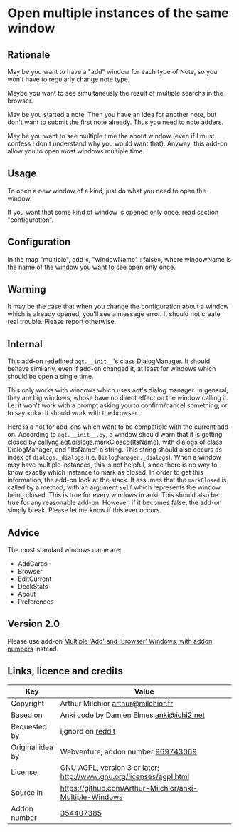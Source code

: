 # Open multiple instances of the same window
## Rationale
May be you want to have a "add" window for each type of Note, so you
won't have to regularly change note type.

Maybe you want to see simultaneusly the result of multiple searchs in
the browser.

May be you started a note. Then you have an idea for another note, but
don't want to submit the first note already. Thus you need to note
adders.

May be you want to see multiple time the about window (even if I must
confess I don't understand why you would want that). Anyway, this
add-on allow you to open most windows multiple time.
## Usage
To open a new window of a kind, just do what you need to open the
window.

If you want that some kind of window is opened only once, read section
"configuration".


## Configuration
In the map "multiple", add «, "windowName" : false», where windowName
is the name of the window you want to see open only once.

## Warning
It may be the case that when you change the configuration about a
window which is already opened, you'll see a message error. It should
not create real trouble. Please report otherwise.
## Internal
This add-on redefined ```aqt.__init__```'s class DialogManager. It
should behave similarly, even if add-on changed it, at least for
windows which should be open a single time.

This only works with windows which uses aqt's dialog manager. In
general, they are big windows, whose have no direct effect on the
window calling it. I.e. it won't work with a prompt asking you to
confirm/cancel something, or to say «ok». It should work with the
browser.


Here is a not for add-ons which want to be compatible with the current
add-on.  According to ```aqt.__init__.py```, a window should warn that
it is getting closed by callyng aqt.dialogs.markClosed(ItsName), with
dialogs of class DialogManager, and "ItsName" a string. This string
should also occurs as index of ```dialogs._dialogs```
(i.e. ```DialogManager._dialogs```). When a window may have multiple
instances, this is not helpful, since there is no way to know exactly
which instance to mark as closed. In order to get this information,
the add-on look at the stack. It assumes that the ```markClosed``` is
called by a method, with an argument ```self``` which represents the
window being closed. This is true for every windows in anki. This
should also be true for any reasonable add-on. However, if it becomes
false, the add-on simply break. Please let me know if this ever
occurs. 


## Advice
The most standard windows name are:
* AddCards
* Browser
* EditCurrent
* DeckStats
* About
* Preferences

## Version 2.0
Please use add-on [Multiple 'Add' and 'Browser' Windows, with addon
numbers](https://ankiweb.net/shared/info/969743069) instead.
## Links, licence and credits

Key         |Value
------------|-------------------------------------------------------------------
Copyright   | Arthur Milchior <arthur@milchior.fr>
Based on    | Anki code by Damien Elmes <anki@ichi2.net>
Requested by| ijgnord on [reddit](https://www.reddit.com/r/Anki/comments/9z4fuv/do_you_want_miss_some_addons_you_loved_in_anki_20/ea6f2lw/)
Original idea by | Webventure, addon number [969743069](https://ankiweb.net/shared/info/969743069)
License     | GNU AGPL, version 3 or later; http://www.gnu.org/licenses/agpl.html
Source in   | https://github.com/Arthur-Milchior/anki-Multiple-Windows
Addon number| [354407385](https://ankiweb.net/shared/info/354407385)
